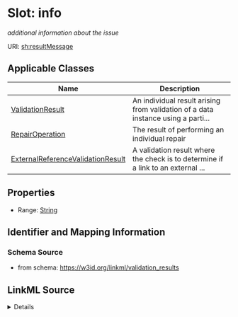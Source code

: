 # Slot: info
_additional information about the issue_


URI: [sh:resultMessage](http://www.w3.org/ns/shacl#resultMessage)



<!-- no inheritance hierarchy -->




## Applicable Classes

| Name | Description |
| --- | --- |
[ValidationResult](ValidationResult.md) | An individual result arising from validation of a data instance using a parti...
[RepairOperation](RepairOperation.md) | The result of performing an individual repair
[ExternalReferenceValidationResult](ExternalReferenceValidationResult.md) | A validation result where the check is to determine if a link to an external ...






## Properties

* Range: [String](String.md)







## Identifier and Mapping Information







### Schema Source


* from schema: https://w3id.org/linkml/validation_results




## LinkML Source

<details>
```yaml
name: info
description: additional information about the issue
from_schema: https://w3id.org/linkml/validation_results
rank: 1000
slot_uri: sh:resultMessage
alias: info
domain_of:
- ValidationResult
- RepairOperation
range: string

```
</details>